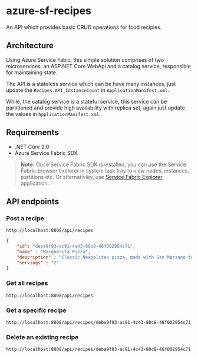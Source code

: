 # azure-sf-recipes
An API which provides basic CRUD operations for food recipies.

## Architecture
Using Azure Service Fabic, this simple solution comprises of two microservices, an ASP.NET Core WebApi and a catalog service, responsible for maintaining state.

The API is a stateless service which can be have many instances, just update the `Recipes.API_InstanceCount` in `ApplicationManifest.xml`.

While, the catalog service is a stateful service, this service can be partitioned and provide high availability with replica set, again just update the values in `ApplicationManifest.xml`.

## Requirements
- .NET Core 2.0
- Azure Service Fabric SDK

> **Note:** Once Service Fabric SDK is installed, you can use the Service Fabric browser explorer in system task tray to view nodes, instances, partitions etc. Or alternativley, use [Service Fabric Explorer](https://docs.microsoft.com/en-us/azure/service-fabric/service-fabric-visualizing-your-cluster "Service Fabric Explorer") application.

## API endpoints

### Post a recipe
`http://localhost:8808/api/recipes`

```json
{
	"id": "deba9f93-ac91-4c43-80c8-46f002954c71",
	"name" : "Margherita Pizza",
	"description" : "Classic Neapolitan pizza, made with San Marzano tomatoes, mozzarella, fresh basil and extra-virgin olive oil.",
	"servings" : "2"
}
```

### Get all recipes
`http://localhost:8808/api/recipes`

### Get a specific recipe
`http://localhost:8808/api/recipes/deba9f93-ac91-4c43-80c8-46f002954c71`

### Delete an existing recipe
`http://localhost:8808/api/recipes/deba9f93-ac91-4c43-80c8-46f002954c71`
